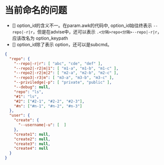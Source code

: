 

# 当前命名的问题

- [] option_id的含义不一。在param.awk的代码中, option_id始往终表示 `--repo|-r|r`，但是在advise中，还可以表示 `.<分隔>repo<分隔>--repo|-r|r`，应该改名为 option_keypath
- [] option_id除了表示 option，还可以是subcmd。


```json
{
  "repo": {
    "--repo|-r|r": [ "abc", "cde", "def" ],
    "--repo2|-r2|m|1": [ "m1-a", "m1-b", "m1-c" ],
    "--repo2|-r2|m|2": [ "m2-a", "m2-b", "m2-c" ],
    "--repo3|-r3|m": [ "m3-a", "m3-b", "m3-c" ],
    "--priviledge|-p": [ "private", "public" ],
    "--debug": null,
    "repo": "ls",
    "#1": "ls",
    "#2": ["#2-1", "#2-2", "#2-3"],
    "#n": ["#n-1", "#n-2", "#n-3"]
  },
  "user": {
    "create": {
      "--username|-u": [  ]
    },
    "create1": null,
    "create2": null,
    "create3": null,
    "create4": null
  }
}
```
